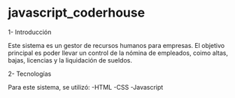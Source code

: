 # javascript_coderhouse

1- Introducción

Este sistema es un gestor de recursos humanos para empresas. El objetivo principal es poder llevar 
un control de la nómina de empleados, coimo altas, bajas, licencias y la liquidación de sueldos.

2- Tecnologías

Para este sistema, se utilizó:
-HTML
-CSS
-Javascript

